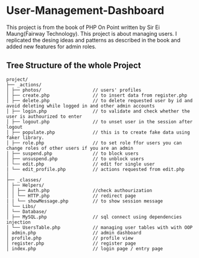 # User-Management-Dashboard

This project is from the book of PHP On Point written by Sir Ei Maung(Fairway Technology). This project is about managing users. I replicated the desing ideas and patterns as described in the book and added new features for admin roles. 
## Tree Structure of the whole Project

```
project/
├── _actions/
│ ├── photos/                   // users' profiles
│ ├── create.php                // to insert data from register.php
│ ├── delete.php                // to delete requested user by id and avoid deleting while logged in and other admin accounts
│ ├── login.php                 // to validate and check whether the user is authourized to enter 
│ ├── logout.php                // to unset user in the session after logout
│ ├── populate.php              // this is to create fake data using faker library.
│ ├── role.php                  // to set role ffor users you can change roles of other users if you are an admin
│ ├── suspend.php               // to block users
│ ├── unsuspend.php             // to unblock users
│ └── edit.php                  // edit for single user
| └── edit_profile.php          // actions requested from edit.php
│
├── _classes/
│ ├── Helpers/
│ │ ├── Auth.php                //check authourization
│ │ └── HTTP.php                // redirect page
| | └── showMessage.php         // to show session message
│ └── Libs/
│ └── Database/
│ ├── MySQL.php                 // sql connect using dependencies injection
│ └── UsersTable.php            // managing user tables with with OOP
│ admin.php                     // admin dashboard
│ profile.php                   // profile view
│ register.php                  // register page
│ index.php                     // login page / entry page
